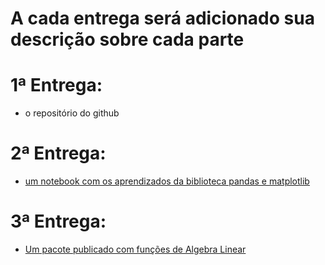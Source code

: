 # A cada entrega será adicionado sua descrição sobre cada parte

# 1ª Entrega:

- o repositório do github

# 2ª Entrega:

- [um notebook com os aprendizados da biblioteca pandas e matplotlib](https://github.com/DirceuSilvestre/Bootcamp-DS-Unimed/blob/main/Aula_Pandas_Matplotlib.ipynb)

# 3ª Entrega:

- [Um pacote publicado com funções de Algebra Linear](https://github.com/DirceuSilvestre/Biblioteca-Algebra-Linear) 
